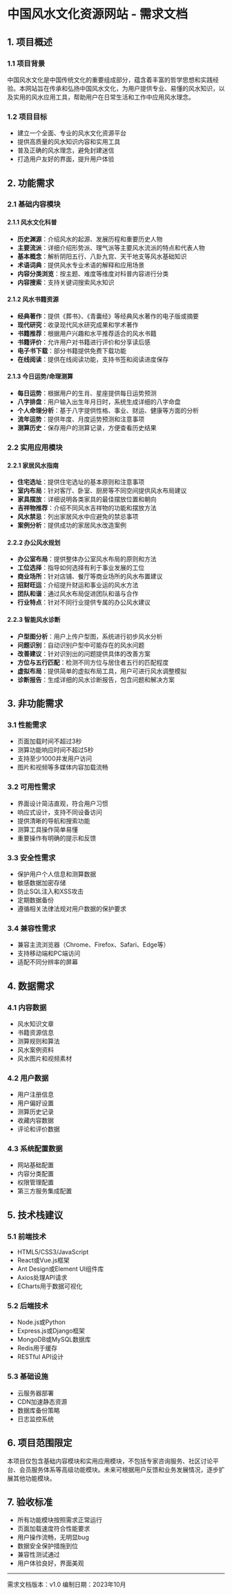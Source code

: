 # 中国风水文化资源网站 - 需求文档

## 1. 项目概述

### 1.1 项目背景
中国风水文化是中国传统文化的重要组成部分，蕴含着丰富的哲学思想和实践经验。本网站旨在传承和弘扬中国风水文化，为用户提供专业、易懂的风水知识，以及实用的风水应用工具，帮助用户在日常生活和工作中应用风水理念。

### 1.2 项目目标
- 建立一个全面、专业的风水文化资源平台
- 提供高质量的风水知识内容和实用工具
- 普及正确的风水理念，避免封建迷信
- 打造用户友好的界面，提升用户体验

## 2. 功能需求

### 2.1 基础内容模块

#### 2.1.1 风水文化科普
- **历史渊源**：介绍风水的起源、发展历程和重要历史人物
- **主要流派**：详细介绍形势派、理气派等主要风水流派的特点和代表人物
- **基本概念**：解析阴阳五行、八卦九宫、天干地支等风水基础知识
- **术语词典**：提供风水专业术语的解释和应用场景
- **内容分类浏览**：按主题、难度等维度对科普内容进行分类
- **内容搜索**：支持关键词搜索风水知识

#### 2.1.2 风水书籍资源
- **经典著作**：提供《葬书》、《青囊经》等经典风水著作的电子版或摘要
- **现代研究**：收录现代风水研究成果和学术著作
- **书籍推荐**：根据用户兴趣和水平推荐适合的风水书籍
- **书籍评价**：允许用户对书籍进行评价和分享读后感
- **电子书下载**：部分书籍提供免费下载功能
- **在线阅读**：提供在线阅读功能，支持书签和阅读进度保存

#### 2.1.3 今日运势/命理测算
- **每日运势**：根据用户的生肖、星座提供每日运势预测
- **八字排盘**：用户输入出生年月日时，系统生成详细的八字命盘
- **个人命理分析**：基于八字提供性格、事业、财运、健康等方面的分析
- **流年运势**：提供年度、月度运势预测和注意事项
- **测算历史**：保存用户的测算记录，方便查看历史结果

### 2.2 实用应用模块

#### 2.2.1 家居风水指南
- **住宅选址**：提供住宅选址的基本原则和注意事项
- **室内布局**：针对客厅、卧室、厨房等不同空间提供风水布局建议
- **家具摆放**：详细说明各类家具的最佳摆放位置和朝向
- **吉祥物推荐**：介绍不同风水吉祥物的功能和摆放方法
- **风水禁忌**：列出家居风水中应避免的禁忌事项
- **案例分析**：提供成功的家居风水改造案例

#### 2.2.2 办公风水规划
- **办公室布局**：提供整体办公室风水布局的原则和方法
- **工位选择**：指导如何选择有利于事业发展的工位
- **商业场所**：针对店铺、餐厅等商业场所的风水布置建议
- **招财旺运**：介绍提升财运和事业运的风水方法
- **团队和谐**：通过风水布局促进团队和谐与合作
- **行业特点**：针对不同行业提供专属的办公风水建议

#### 2.2.3 智能风水诊断
- **户型图分析**：用户上传户型图，系统进行初步风水分析
- **问题识别**：自动识别户型中可能存在的风水问题
- **改善建议**：针对识别出的问题提供具体的改善方案
- **方位与五行匹配**：检测不同方位与居住者五行的匹配程度
- **虚拟布局**：提供简单的虚拟布局工具，用户可进行风水调整模拟
- **诊断报告**：生成详细的风水诊断报告，包含问题和解决方案

## 3. 非功能需求

### 3.1 性能需求
- 页面加载时间不超过3秒
- 测算功能响应时间不超过5秒
- 支持至少1000并发用户访问
- 图片和视频等多媒体内容加载流畅

### 3.2 可用性需求
- 界面设计简洁直观，符合用户习惯
- 响应式设计，支持不同设备访问
- 提供清晰的导航和搜索功能
- 测算工具操作简单易懂
- 重要操作有明确的提示和反馈

### 3.3 安全性需求
- 保护用户个人信息和测算数据
- 敏感数据加密存储
- 防止SQL注入和XSS攻击
- 定期数据备份
- 遵循相关法律法规对用户数据的保护要求

### 3.4 兼容性需求
- 兼容主流浏览器（Chrome、Firefox、Safari、Edge等）
- 支持移动端和PC端访问
- 适配不同分辨率的屏幕

## 4. 数据需求

### 4.1 内容数据
- 风水知识文章
- 书籍资源信息
- 测算规则和算法
- 风水案例资料
- 风水图片和视频素材

### 4.2 用户数据
- 用户注册信息
- 用户偏好设置
- 测算历史记录
- 收藏内容数据
- 评论和评价数据

### 4.3 系统配置数据
- 网站基础配置
- 内容分类配置
- 权限管理配置
- 第三方服务集成配置

## 5. 技术栈建议

### 5.1 前端技术
- HTML5/CSS3/JavaScript
- React或Vue.js框架
- Ant Design或Element UI组件库
- Axios处理API请求
- ECharts用于数据可视化

### 5.2 后端技术
- Node.js或Python
- Express.js或Django框架
- MongoDB或MySQL数据库
- Redis用于缓存
- RESTful API设计

### 5.3 基础设施
- 云服务器部署
- CDN加速静态资源
- 数据库备份策略
- 日志监控系统

## 6. 项目范围限定

本项目仅包含基础内容模块和实用应用模块，不包括专家咨询服务、社区讨论平台、会员服务体系等高级功能模块。未来可根据用户反馈和业务发展情况，逐步扩展其他功能模块。

## 7. 验收标准

- 所有功能模块按照需求正常运行
- 页面加载速度符合性能要求
- 用户操作流畅，无明显bug
- 数据安全保护措施到位
- 兼容性测试通过
- 用户体验良好，界面美观

---

需求文档版本：v1.0
编制日期：2023年10月
